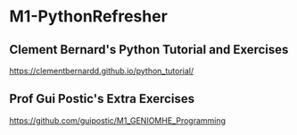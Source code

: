 # M1-PythonRefresher


## Clement Bernard's Python Tutorial and Exercises
https://clementbernardd.github.io/python_tutorial/

## Prof Gui Postic's Extra Exercises
https://github.com/guipostic/M1_GENIOMHE_Programming
